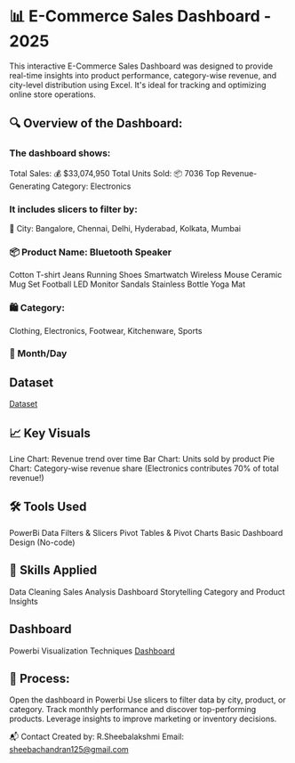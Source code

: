 
# 📊 E-Commerce Sales Dashboard - 2025

This interactive E-Commerce Sales Dashboard was designed to provide real-time insights into product performance, category-wise revenue, and city-level distribution using Excel. It's ideal for tracking and optimizing online store operations.

## 🔍 Overview of the Dashboard:

### The dashboard shows:
Total Sales: 💰 $33,074,950
Total Units Sold: 📦 7036
Top Revenue-Generating Category: Electronics

### It includes slicers to filter by:
📍 City: Bangalore, Chennai, Delhi, Hyderabad, Kolkata, Mumbai

### 📦 Product Name: Bluetooth Speaker
Cotton T-shirt
Jeans
Running Shoes
Smartwatch
Wireless Mouse
Ceramic Mug Set
Football
LED Monitor
Sandals
Stainless Bottle
Yoga Mat

### 🛍 Category:
Clothing, Electronics, Footwear, Kitchenware, Sports

### 📅 Month/Day

## Dataset
<a href="https://github.com/Sheebalakshmi/DataAnalaysis-Dashboard-/blob/main/Business_sales_data_feb_to_july(1).xlsx"> Dataset </a>


## 📈 Key Visuals

Line Chart: Revenue trend over time
Bar Chart: Units sold by product
Pie Chart: Category-wise revenue share
(Electronics contributes 70% of total revenue!)

## 🛠 Tools Used

PowerBi
Data Filters & Slicers
Pivot Tables & Pivot Charts
Basic Dashboard Design (No-code)

## 💼 Skills Applied

Data Cleaning
Sales Analysis
Dashboard Storytelling
Category and Product Insights

## Dashboard
Powerbi Visualization Techniques
<a href="https://github.com/Sheebalakshmi/DataAnalaysis-Dashboard-/blob/main/E-commerce%20salesman%20dashboard.jpg"> Dashboard </a>

## 📌 Process:

Open the dashboard in Powerbi
Use slicers to filter data by city, product, or category.
Track monthly performance and discover top-performing products.
Leverage insights to improve marketing or inventory decisions.

📬 Contact
Created by: R.Sheebalakshmi 
Email: sheebachandran125@gmail.com

